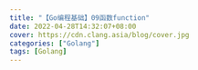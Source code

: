 ```yaml
---
title: "【Go编程基础】09函数function"
date: 2022-04-28T14:32:07+08:00
cover: https://cdn.clang.asia/blog/cover.jpg
categories: ["Golang"]
tags: [Golang]
---
```

